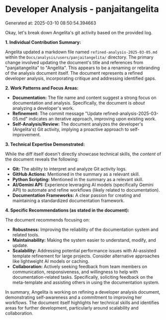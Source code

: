 # Developer Analysis - panjaitangelita
Generated at: 2025-03-10 08:50:54.394663

Okay, let's break down Angelita's git activity based on the provided log.

**1. Individual Contribution Summary:**

Angelita updated a markdown file named `refined-analysis-2025-03-05.md` within the `Docs/analysis/users/panjaitangelita/` directory.  The primary change involved updating the document's title and references from "panjaitangelita" to "Angelita".  This appears to be a renaming or rebranding of the analysis document itself. The document represents a refined developer analysis, incorporating critique and addressing identified gaps.

**2. Work Patterns and Focus Areas:**

*   **Documentation:**  The file name and content suggest a strong focus on documentation and analysis. Specifically, the document is *about* analyzing a developer's work.
*   **Refinement:** The commit message "Update refined-analysis-2025-03-05.md" indicates an iterative approach, improving upon existing work.
*   **Self-Analysis/Review:** The document analyzes the developer's (Angelita's) Git activity, implying a proactive approach to self-improvement.

**3. Technical Expertise Demonstrated:**

While the diff itself doesn't directly showcase technical skills, the *content* of the document reveals the following:

*   **Git:**  The ability to interpret and analyze Git activity logs.
*   **GitHub Actions:**  Mentioned in the summary as a relevant skill.
*   **Python Scripting:** Mentioned in the summary as a relevant skill.
*   **AI/Gemini API:**  Experience leveraging AI models (specifically Gemini API) to automate and refine workflows (likely related to documentation).
*   **Documentation Frameworks:** A clear passion for creating and maintaining a standardized documentation framework.

**4. Specific Recommendations (as stated in the document):**

The document recommends focusing on:

*   **Robustness:** Improving the reliability of the documentation system and related tools.
*   **Maintainability:** Making the system easier to understand, modify, and update.
*   **Scalability:**  Addressing potential performance issues with AI-assisted template refinement for large projects. Consider alternative approaches like lightweight AI models or caching.
*   **Collaboration:**  Actively seeking feedback from team members on communication, responsiveness, and willingness to help with documentation-related tasks. Specifically, soliciting feedback on the meta-template and assisting others in using the documentation system.

In summary, Angelita is working on refining a developer analysis document, demonstrating self-awareness and a commitment to improving her workflows. The document itself highlights her technical skills and identifies areas for further development, particularly around scalability and collaboration.
